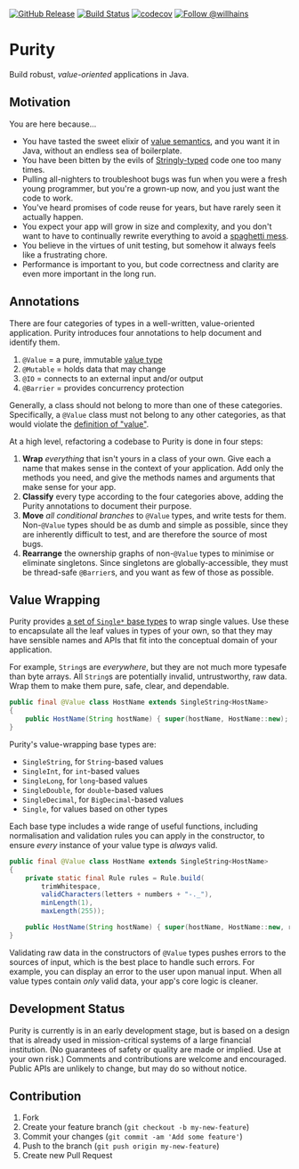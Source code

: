 [![GitHub Release][release-badge]][release] 
[![Build Status][build-badge]][build]
[![codecov][coverage-badge]][coverage]
[![Follow @willhains][twitter-badge]][twitter] 

[release-badge]:  https://img.shields.io/github/release/willhains/purity.svg
[build-badge]:    https://travis-ci.org/willhains/purity.svg?branch=master
[coverage-badge]: https://codecov.io/gh/willhains/purity/branch/master/graph/badge.svg
[twitter-badge]:  https://img.shields.io/twitter/follow/willhains.svg?style=social

[release]:  https://github.com/willhains/purity/releases
[build]:    https://travis-ci.org/willhains/purity
[coverage]: https://codecov.io/gh/willhains/purity
[twitter]:  https://twitter.com/intent/follow?screen_name=willhains

# Purity

Build robust, *value-oriented* applications in Java.

## Motivation

You are here because...

- You have tasted the sweet elixir of [value semantics][values], and you want it in Java, without an endless sea of boilerplate.
- You have been bitten by the evils of [Stringly-typed][stringly] code one too many times.
- Pulling all-nighters to troubleshoot bugs was fun when you were a fresh young programmer, but you're a grown-up now, and you just want the code to work.
- You've heard promises of code reuse for years, but have rarely seen it actually happen.
- You expect your app will grow in size and complexity, and you don't want to have to continually rewrite everything to avoid a [spaghetti mess][spaghetti].
- You believe in the virtues of unit testing, but somehow it always feels like a frustrating chore.
- Performance is important to you, but code correctness and clarity are even more important in the long run.

[stringly]: http://wiki.c2.com/?StringlyTyped
[spaghetti]: https://en.wikipedia.org/wiki/Spaghetti_code
[values]: docs/value-semantics.md

## Annotations

There are four categories of types in a well-written, value-oriented application. Purity introduces four annotations to help document and identify them.

1. `@Value` = a pure, immutable [value type][values]
2. `@Mutable` = holds data that may change
3. `@IO` = connects to an external input and/or output
4. `@Barrier` = provides concurrency protection

Generally, a class should not belong to more than one of these categories. Specifically, a `@Value` class must not belong to any other categories, as that would violate the [definition of "value"][values].

At a high level, refactoring a codebase to Purity is done in four steps:

1. **Wrap** *everything* that isn't yours in a class of your own. Give each a name that makes sense in the context of your application. Add only the methods you need, and give the methods names and arguments that make sense for your app.
2. **Classify** every type according to the four categories above, adding the Purity annotations to document their purpose.
3. **Move** *all conditional branches* to `@Value` types, and write tests for them. Non-`@Value` types should be as dumb and simple as possible, since they are inherently difficult to test, and are therefore the source of most bugs.
4. **Rearrange** the ownership graphs of non-`@Value` types to minimise or eliminate singletons. Since singletons are globally-accessible, they must be thread-safe `@Barrier`s, and you want as few of those as possible.

## Value Wrapping

Purity provides [a set of `Single*` base types][single] to wrap single values. Use these to encapsulate all the leaf values in types of your own, so that they may have sensible names and APIs that fit into the conceptual domain of your application.

[single]: docs/Single.md

For example, `String`s are *everywhere*, but they are not much more typesafe than byte arrays. All `String`s are potentially invalid, untrustworthy, raw data. Wrap them to make them pure, safe, clear, and dependable.

```java
public final @Value class HostName extends SingleString<HostName>
{
	public HostName(String hostName) { super(hostName, HostName::new); }
}
```

Purity's value-wrapping base types are:

- `SingleString`, for `String`-based values
- `SingleInt`, for `int`-based values
- `SingleLong`, for `long`-based values
- `SingleDouble`, for `double`-based values
- `SingleDecimal`, for `BigDecimal`-based values
- `Single`, for values based on other types

Each base type includes a wide range of useful functions, including normalisation and validation rules you can apply in the constructor, to ensure *every* instance of your value type is *always* valid.

```java
public final @Value class HostName extends SingleString<HostName>
{
	private static final Rule rules = Rule.build(
		trimWhitespace,
		validCharacters(letters + numbers + "-._"),
		minLength(1),
		maxLength(255));

	public HostName(String hostName) { super(hostName, HostName::new, rules); }
}
```

Validating raw data in the constructors of `@Value` types pushes errors to the sources of input, which is the best place to handle such errors. For example, you can display an error to the user upon manual input. When all value types contain *only* valid data, your app's core logic is cleaner.

## Development Status

Purity is currently is in an early development stage, but is based on a design that is already used in mission-critical systems of a large financial institution. (No guarantees of safety or quality are made or implied. Use at your own risk.) Comments and contributions are welcome and encouraged. Public APIs are unlikely to change, but may do so without notice.

## Contribution

1. Fork
2. Create your feature branch (`git checkout -b my-new-feature`)
3. Commit your changes (`git commit -am 'Add some feature'`)
4. Push to the branch (`git push origin my-new-feature`)
5. Create new Pull Request
